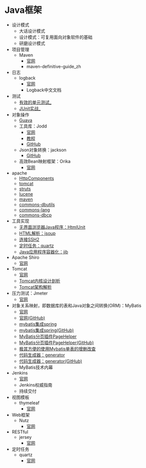 #   Java框架

-   设计模式
    -   ⼤话设计模式
    -   设计模式：可复用面向对象软件的基础
    -   研磨设计模式
-   项目管理
    -   Maven
        -   [官网](http://maven.apache.org/)
        -   maven-definitive-guide_zh
-   日志
    -   logback
        -   [官网](https://github.com/qos-ch)
        -   Logback中文文档
-   测试
    -   [有效的单元测试_](junitA0814/README.md)
    -   [JUnit实战_](junitB0814/README.md)
-   对象操作
    -   [Guava](https://github.com/google/guava)
    -   工具库：Jodd
        -   [官网](https://jodd.org/)
        -   [教程](http://joddframework.org/)
        -   [GitHub](https://github.com/oblac)
    -   Json对象转换：jackson
        -   [GitHub](https://github.com/FasterXML/jackson)
    -   高效Bean映射框架：Orika
        -   [官网](http://orika-mapper.github.io/orika-docs/)
-   apache
    -   [HttpComponents](http://hc.apache.org/index.html)
    -   [tomcat](http://tomcat.apache.org/)
    -   [struts](http://struts.apache.org/)
    -   [lucene](http://lucene.apache.org/)
    -   [maven](http://maven.apache.org/)
    -   [commons-dbutils](http://commons.apache.org/proper/commons-dbutils/)
    -   [commons-lang](http://commons.apache.org/proper/commons-lang/)
    -   [commons-dbcp](http://commons.apache.org/proper/commons-dbcp/)
-   工具实现
    -   [无界面浏览器Java程序：HtmlUnit](http://htmlunit.sourceforge.net/)
    -   [HTML解析：jsoup](https://jsoup.org/)
    -   [连接SSH2](http://www.jcraft.com/)
    -   [定时任务：quartz](http://www.quartz-scheduler.org/)
    -   [Java应用程序容器化：jib](https://github.com/GoogleContainerTools/jib)
-   Apache Shiro
    -   [官网](http://shiro.apache.org/)
-   Tomcat
    -   [官网](https://tomcat.apache.org/)
    -   [Tomcat内核设计剖析](2018/1002015/README.md)
    -   [Tomcat架构解析](2018/1002016/README.md)
-   压力测试：Jmeter
    -   [官网](http://jmeter.apache.org/)
-   对象关系映射，即数据库的表和Java对象之间转换(ORM)：MyBatis
    -   [官网](http://www.mybatis.org/mybatis-3/zh/index.html)
    -   [官网(GitHub)](https://github.com/mybatis/mybatis-3)
    -   [mybatis集成spring](http://www.mybatis.org/spring/zh/index.html)
    -   [mybatis集成spring(GitHub)](https://github.com/mybatis/spring)
    -   [MyBatis分页插件PageHelper](https://pagehelper.github.io/)
    -   [MyBatis分页插件PageHelper(GitHub)](https://github.com/pagehelper/Mybatis-PageHelper)
    -   [极其方便的使用Mybatis单表的增删改查](https://gitee.com/free/Mapper)
    -   [代码生成器：generator](http://www.mybatis.org/generator/)
    -   [代码生成器：generator(GitHub)](https://github.com/mybatis/generator)
    -   MyBatis技术内幕
-   Jenkins
    -   [官网](https://jenkins.io/)
    -   Jenkins权威指南
    -   持续交付
-   视图模板
    -   thymeleaf
        -   [官网](https://www.thymeleaf.org/index.html)
-   Web框架
    -   Nutz
        -   [官网](http://nutzam.com/)
-   RESTful
    -   jersey
        -   [官网](https://jersey.github.io/)
-   定时任务
    -   quartz
        -   [官网](http://www.quartz-scheduler.org/)